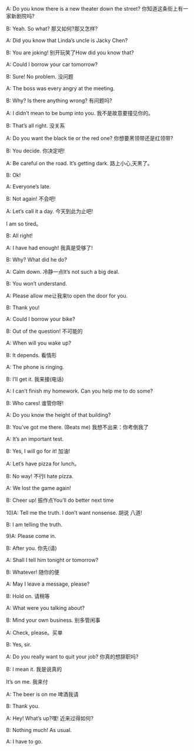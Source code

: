
A: Do you know there is a new theater down the street? 你知道这条街上有一家新剧院吗?

B: Yeah. So what? 那又如何?那又怎样?

A: Did you know that Linda’s uncle is Jacky Chen?

B: You are joking! 别开玩笑了How did you know that?

A: Could I borrow your car tomorrow?

B: Sure! No problem. 没问题

A: The boss was every angry at the meeting.

B: Why? Is there anything wrong? 有问题吗?

A: I didn’t mean to be bump into you. 我不是故意要撞见你的。

B: That’s all right. 没关系

A: Do you want the black tie or the red one? 你想要黑领带还是红领带?

B: You decide. 你决定吧!

A: Be careful on the road. It’s getting dark. 路上小心,天黑了。 

B: Ok!

A: Everyone’s late.

B: Not again! 不会吧!

A: Let’s call it a day. 今天到此为止吧!

I am so tired。

B: All right!

A: I have had enough! 我真是受够了!

B: Why? What did he do?

A: Calm down. 冷静一点It’s not such a big deal.

B: You won’t understand.

A: Please allow me让我来to open the door for you.

B: Thank you!

A: Could I borrow your bike?

B: Out of the question! 不可能的

A: When will you wake up?

B: It depends. 看情形

A: The phone is ringing.

B: I’ll get it. 我来接(电话)

A: I can’t finish my homework. Can you help me to do some?

B: Who cares! 谁管你呀!

A: Do you know the height of that building?

B: You’ve got me there. (Beats me) 我想不出来：你考倒我了

A: It’s an important test.

B: Yes, I will go for it! 加油!

A: Let’s have pizza for lunch。

B: No way! 不行I hate pizza.

A: We lost the game again!

B: Cheer up! 振作点You’ll do better next time

10)A: Tell me the truth. I don’t want nonsense. 胡说 八道!

B: I am telling the truth.

9)A: Please come in.

B: After you. 你先(请)

A: Shall I tell him tonight or tomorrow?

B: Whatever! 随你的便

A: May I leave a message, please?

B: Hold on. 请稍等

A: What were you talking about?

B: Mind your own business. 别多管闲事

A: Check, please。买单

B: Yes, sir.

A: Do you really want to quit your job? 你真的想辞职吗?

B: I mean it. 我是说真的

It’s on me. 我来付

A: The beer is on me 啤酒我请

B: Thank you.

A: Hey! What’s up?嘿! 近来过得如何?

B: Nothing much! As usual.

A: I have to go.